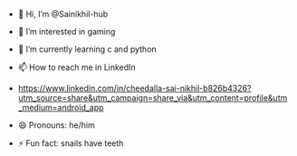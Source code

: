 - 👋 Hi, I’m @Sainikhil-hub
- 👀 I’m interested in gaming
- 🌱 I’m currently learning c and python 
  
- 📫 How to reach me in LinkedIn
- https://www.linkedin.com/in/cheedalla-sai-nikhil-b826b4326?utm_source=share&utm_campaign=share_via&utm_content=profile&utm_medium=android_app
- 😄 Pronouns: he/him
- ⚡ Fun fact: snails have teeth

<!---
Sainikhil-hub/Sainikhil-hub is a ✨ special ✨ repository because its `README.md` (this file) appears on your GitHub profile.
You can click the Preview link to take a look at your changes.
--->

